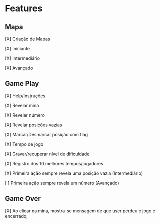 # Features

## Mapa
[X] Criação de Mapas

[X] Iniciante

[X] Intermediário

[X] Avançado

## Game Play
[X] Help/Instruções

[X] Revelar mina

[X] Revelar número

[X] Revelar posições vazias

[X] Marcar/Desmarcar posição com flag

[X] Tempo de jogo

[X] Gravar/recuperar nível de dificuldade

[X] Registro dos 10 melhores tempos/jogadores

[X] Primeira ação sempre revela uma posição vazia (Intermediário)

[ ] Primeira ação sempre revela um número (Avançado)

## Game Over
[X] Ao clicar na mina, mostra-se mensagem de que user perdeu e jogo é encerrado;
